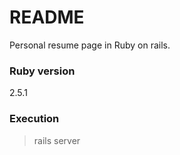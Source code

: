 # README

Personal resume page in Ruby on rails.



<h3>Ruby version</h3>
2.5.1

<h3>Execution</h3>

> rails server


